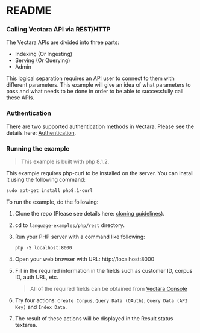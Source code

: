 # README #

### Calling Vectara API via REST/HTTP ###

The Vectara APIs are divided into three parts:

* Indexing (Or Ingesting)
* Serving (Or Querying)
* Admin

This logical separation requires an API user to connect to them with different parameters.
This example will give an idea of what parameters to pass and what needs to be done in 
order to be able to successfully call these APIs.

### Authentication

There are two supported authentication methods in Vectara. 
Please see the details here: [Authentication](../../../README.md).

### Running the example
> This example is built with php 8.1.2.

This example requires php-curl to be installed on the server. You can install it using the following command:

`sudo apt-get install php8.1-curl`

To run the example, do the following:

1. Clone the repo (Please see details here: [cloning guidelines](../../../README.md)).
2. cd to `language-examples/php/rest` directory.
3. Run your PHP server with a command like following:

    `php -S localhost:8000`

4. Open your web browser with URL: http://localhost:8000
5. Fill in the required information in the fields such as customer ID, corpus ID, auth URL, etc.

    > All of the required fields can be obtained from [Vectara Console](https://vectara.com/console/overview)

6. Try four actions: `Create Corpus`, `Query Data (OAuth)`, `Query Data (API Key)` and `Index Data`.
7. The result of these actions will be displayed in the Result status textarea.
